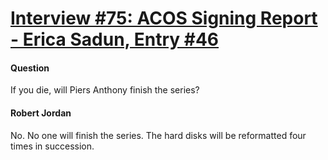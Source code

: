# [Interview #75: ACOS Signing Report - Erica Sadun, Entry #46](https://www.theoryland.com/intvmain.php?i=75#46)

#### Question

If you die, will Piers Anthony finish the series?

#### Robert Jordan

No. No one will finish the series. The hard disks will be reformatted four times in succession.

